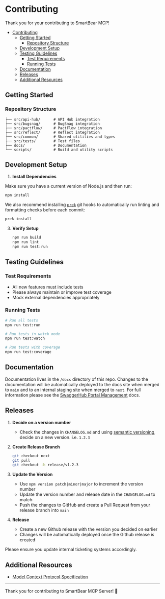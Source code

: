 # Contributing

Thank you for your contributing to SmartBear MCP!

- [Contributing](#contributing)
  - [Getting Started](#getting-started)
    - [Repository Structure](#repository-structure)
  - [Development Setup](#development-setup)
  - [Testing Guidelines](#testing-guidelines)
    - [Test Requirements](#test-requirements)
    - [Running Tests](#running-tests)
  - [Documentation](#documentation)
  - [Releases](#releases)
  - [Additional Resources](#additional-resources)

## Getting Started

### Repository Structure

```
├── src/api-hub/      # API Hub integration
├── src/bugsnag/      # BugSnag integration
├── src/pactflow/     # PactFlow integration
├── src/reflect/      # Reflect integration
├── src/common/       # Shared utilities and types
├── src/tests/        # Test files
├── docs/             # Documentation
└── scripts/          # Build and utility scripts
```

## Development Setup

1. **Install Dependencies**

  Make sure you have a current version of Node.js and then run:

   ```bash
   npm install
   ```

   We also recommend installing [`prek`](https://prek.j178.dev/) git hooks to automatically run linting and formatting checks before each commit:

   ```bash
   prek install
   ```

3. **Verify Setup**
   ```bash
   npm run build
   npm run lint
   npm run test:run
   ```

## Testing Guidelines

### Test Requirements

- All new features must include tests
- Please always maintain or improve test coverage
- Mock external dependencies appropriately

### Running Tests

```bash
# Run all tests
npm run test:run

# Run tests in watch mode
npm run test:watch

# Run tests with coverage
npm run test:coverage
```

## Documentation

Documentation lives in the `/docs` directory of this repo. Changes to the documentation will be automatically deployed to the docs site when merged to `main` and to an internal staging site when merged to `next`. For full information please see the [SwaggerHub Portal Management](https://github.com/frankkilcommins/SwaggerHub-Portal-Management) docs.

## Releases

1. **Decide on a version number**
    - Check the changes in `CHANGELOG.md` and using [semantic versioning](https://semver.org/), decide on a new version. i.e. `1.2.3`

2. **Create Release Branch**
    ```bash
    git checkout next
    git pull
    git checkout -b release/v1.2.3
    ```

3. **Update the Version**
    - Use `npm version patch|minor|major` to increment the version number
    - Update the version number and release date in the `CHANGELOG.md` to match
    - Push the changes to GitHub and create a Pull Request from your release branch into `main`

4. **Release**
    - Create a new Github release with the version you decided on earlier
    - Changes will be automatically deployed once the Github release is created

Please ensure you update internal ticketing systems accordingly.

## Additional Resources

- [Model Context Protocol Specification](https://modelcontextprotocol.io/specification/2025-03-26)

---

Thank you for contributing to SmartBear MCP Server! 🎉
